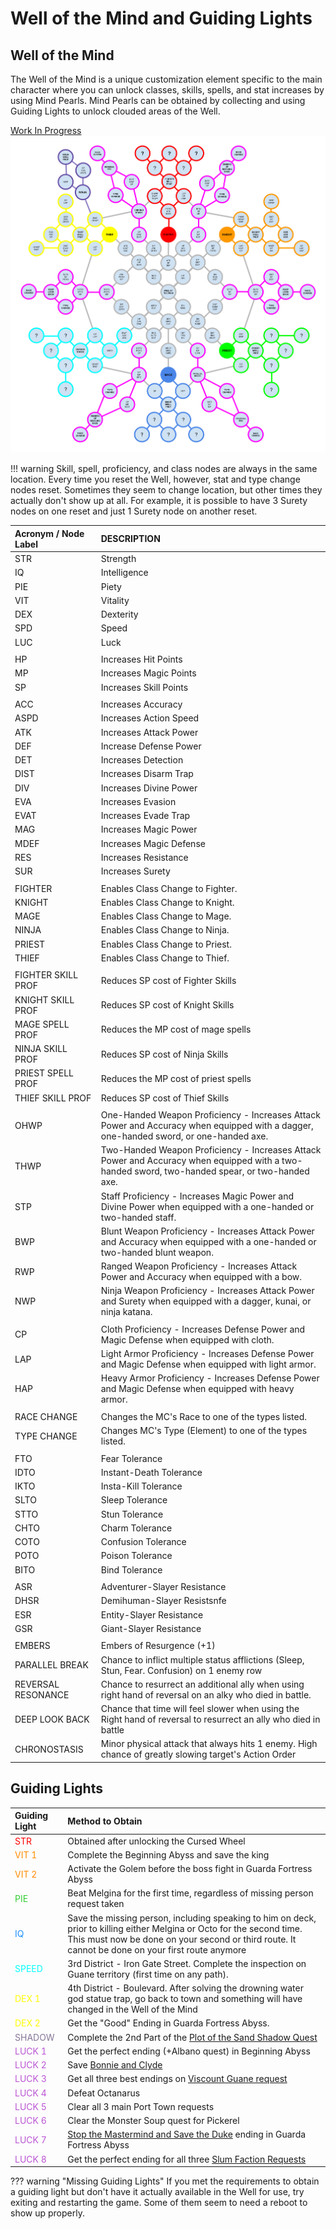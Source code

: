 # Well of the Mind and Guiding Lights

## Well of the Mind

The Well of the Mind is a unique customization element specific to the main character where you can unlock classes, skills, spells, and stat increases by using Mind Pearls.
Mind Pearls can be obtained by collecting and using Guiding Lights to unlock clouded areas of the Well.

[Work In Progress](https://docs.google.com/drawings/d/1UHwGEu8l-zUiRK5n927STzAbRQGQOG6ZA4tIo7SCPKo/edit)  
![Well of the Mind](./img/well-of-the-mind.png)

!!! warning
    Skill, spell, proficiency, and class nodes are always in the same location. Every time you reset the Well, however, stat and type change nodes reset.
    Sometimes they seem to change location, but other times they actually don't show up at all.
    For example, it is possible to have 3 Surety nodes on one reset and just 1 Surety node on another reset.

| Acronym / Node Label  | DESCRIPTION                                                                                                     |
|:------------------ |:--------------------------------------------------------------------------------------------------------------- 
| STR | Strength |
| IQ | Intelligence |
| PIE | Piety |
| VIT | Vitality |
| DEX | Dexterity |
| SPD | Speed |
| LUC | Luck |
|  |  |
| HP | Increases Hit Points |
| MP | Increases Magic Points |
| SP | Increases Skill Points |
|  |  |
| ACC | Increases Accuracy |
| ASPD | Increases Action Speed |
| ATK | Increases Attack Power |
| DEF | Increase Defense Power |
| DET | Increases Detection |
| DIST | Increases Disarm Trap |
| DIV | Increases Divine Power |
| EVA | Increases Evasion |
| EVAT | Increases Evade Trap |
| MAG | Increases Magic Power |
| MDEF | Increases Magic Defense |
| RES | Increases Resistance |
| SUR | Increases Surety |
|  |  |
| FIGHTER | Enables Class Change to Fighter. |
| KNIGHT | Enables Class Change to Knight. |
| MAGE | Enables Class Change to Mage. |
| NINJA | Enables Class Change to Ninja. |
| PRIEST | Enables Class Change to Priest. |
| THIEF | Enables Class Change to Thief. |
|  |  |
| FIGHTER SKILL PROF | Reduces SP cost of Fighter Skills |
| KNIGHT SKILL PROF | Reduces SP cost of Knight Skills |
| MAGE SPELL PROF | Reduces the MP cost of mage spells |
| NINJA SKILL PROF | Reduces SP cost of Ninja Skills |
| PRIEST SPELL PROF | Reduces the MP cost of priest spells |
| THIEF SKILL PROF | Reduces SP cost of Thief Skills |
|  |  |
| OHWP | One-Handed Weapon Proficiency - Increases Attack Power and Accuracy when equipped with a dagger, one-handed sword, or one-handed axe. |
| THWP | Two-Handed Weapon Proficiency - Increases Attack Power and Accuracy when equipped with a two-handed sword, two-handed spear, or two-handed axe. |
| STP | Staff Proficiency - Increases Magic Power and Divine Power when equipped with a one-handed or two-handed staff. |
| BWP | Blunt Weapon Proficiency - Increases Attack Power and Accuracy when equipped with a one-handed or two-handed blunt weapon. |
| RWP | Ranged Weapon Proficiency - Increases Attack Power and Accuracy when equipped with a bow. |
| NWP | Ninja Weapon Proficiency - Increases Attack Power and Surety when equipped with a dagger, kunai, or ninja katana. |
|  |  |
| CP | Cloth Proficiency - Increases Defense Power and Magic Defense when equipped with cloth. |
| LAP | Light Armor Proficiency - Increases Defense Power and Magic Defense when equipped with light armor. |
| HAP | Heavy Armor Proficiency - Increases Defense Power and Magic Defense when equipped with heavy armor. |
|  |  |
| RACE CHANGE | Changes the MC's Race to one of the types listed. |
| TYPE CHANGE | Changes MC's Type (Element) to one of the types listed. |
|  |  |
| FTO | Fear Tolerance |
| IDTO | Instant-Death Tolerance |
| IKTO | Insta-Kill Tolerance |
| SLTO | Sleep Tolerance |
| STTO | Stun Tolerance |
| CHTO | Charm Tolerance |
| COTO | Confusion Tolerance |
| POTO | Poison Tolerance |
| BITO | Bind Tolerance |
|  |  |
| ASR | Adventurer-Slayer Resistance |
| DHSR | Demihuman-Slayer Resistsnfe |
| ESR | Entity-Slayer Resistance |
| GSR | Giant-Slayer Resistance |
|  |  |
| EMBERS | Embers of Resurgence (+1) |
| PARALLEL BREAK | Chance to inflict multiple status afflictions (Sleep, Stun, Fear. Confusion) on 1 enemy row |
| REVERSAL RESONANCE | Chance to resurrect an additional ally when using right hand of reversal on an alky who died in battle. |
| DEEP LOOK BACK | Chance that time will feel slower when using the Right hand of reversal to resurrect an ally who died in battle |
| CHRONOSTASIS | Minor physical attack that always hits 1 enemy. High chance of greatly slowing target's Action Order |

## Guiding Lights

| Guiding Light | Method to Obtain                                                                                                                                                                                                            |
|:------------- |:--------------------------------------------------------------------------------------------------------------------------------------------------------------------------------------------------------------------------- |
| <span style="color: #FF0000">STR</span>           | Obtained after unlocking the Cursed Wheel                                                                                                                                                                                   |
| <span style="color: DarkOrange">VIT 1</span>         | Complete the Beginning Abyss and save the king                                                                                                                                                                              |
| <span style="color: DarkOrange">VIT 2</span>         | Activate the Golem before the boss fight in Guarda Fortress Abyss                                                                                                                                                           |
| <span style="color: LimeGreen">PIE</span>           | Beat Melgina for the first time, regardless of missing person request taken                                                                                                                                                 |
| <span style="color: DodgerBlue">IQ</span>            | Save the missing person, including speaking to him on deck, prior to killing either Melgina or Octo for the second time. This must now be done on your second or third route. It cannot be done on your first route anymore |
| <span style="color: cyan">SPEED</span>         | 3rd District - Iron Gate Street. Complete the inspection on Guane territory (first time on any path).                                                                                                                       |
| <span style="color: yellow">DEX 1</span>         | 4th District - Boulevard. After solving the drowning water god statue trap, go back to town and something will have changed in the Well of the Mind                                                                         |
| <span style="color: yellow">DEX 2</span>         | Get the "Good" Ending in Guarda Fortress Abyss.                                                                                                                                                                             |
| <span style="color: #877698">SHADOW</span>         | Complete the 2nd Part of the [Plot of the Sand Shadow Quest](../events/plot-of-the-sand-shadow/plot-of-the-sand-shadow.md#guide-for-2nd-part)                                                                                  |
| <span style="color: MediumOrchid">LUCK 1</span>        | Get the perfect ending (+Albano quest) in Beginning Abyss                                                                                                                                                                   |
| <span style="color: MediumOrchid">LUCK 2</span>        | Save [Bonnie and Clyde](../abyss-guides/2-port-town-grand-legion/requests.md#delivering-chamomile-for-the-dead)                                                                                                             |
| <span style="color: MediumOrchid">LUCK 3</span>        | Get all three best endings on [Viscount Guane request](../abyss-guides/2-port-town-grand-legion/requests.md#viscount-guane)                                                                                                 |
| <span style="color: MediumOrchid">LUCK 4</span>        | Defeat Octanarus                                                                                                                                                                                                            |
| <span style="color: MediumOrchid">LUCK 5</span>        | Clear all 3 main Port Town requests                                                                                                                                                                                         |
| <span style="color: MediumOrchid">LUCK 6</span>        | Clear the Monster Soup quest for Pickerel                                                                                                                                                                                   |
| <span style="color: MediumOrchid">LUCK 7</span>        | [Stop the Mastermind and Save the Duke](../abyss-guides/3-guarda-fortress/important-request-gwo.md#stop-the-mastermind-and-save-the-duke) ending in Guarda Fortress Abyss                                                   |
| <span style="color: MediumOrchid">LUCK 8</span>        | Get the perfect ending for all three [Slum Faction Requests](../abyss-guides/3-guarda-fortress/requests.md#old-district-slum-faction-quests)                                                                                |

??? warning "Missing Guiding Lights"
    If you met the requirements to obtain a guiding light but don't have it actually available in the Well for use, try exiting and restarting the game. Some of them seem to need a reboot to show up properly.

